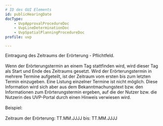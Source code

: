 ```yaml
---
# ID des GUI Elements
id: publicHearingDate
docType:
    - UvpApprovalProcedureDoc
    - UvpLineDeterminationDoc
    - UvpSpatialPlanningProcedureDoc
profile: uvp

---
```


Eintragung des Zeitraums der Erörterung - Pflichtfeld.<br><br>Wenn der Erörterungstermin an einem Tag stattfinden wird, wird dieser Tag als Start und Ende des Zeitraums gesetzt. Wird der Erörterungstermin in mehrere Termine aufgeteilt, ist der Zeitraum vom ersten bis zum letzten Termin einzugeben. Eine Listung einzelner Termine ist nicht möglich. Diese Information wird sich aber aus dem Bekanntmachungstext bzw. den Informationen zum Erörterungstermin ergeben, auf die der Nutzer bzw. die Nutzerin des UVP-Portal durch einen Hinweis verwiesen wird.<br><br>Beispiel:<br><br>Zeitraum der Erörterung: TT.MM.JJJJ  bis: TT.MM.JJJJ
